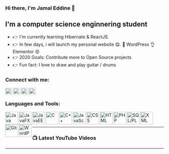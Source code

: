 ### Hi there, I'm Jamal Eddine 👋

## I'm a computer science enginnering student

- 👉 I'm currently learning Hibernate & ReactJS.
- 👉 In few days, i will launch my personal website 😋. 👊 WordPress 👌 Elementor 😍
- 👉 2020 Goals: Contribute more to Open Source projects
- 👉 Fun fact: I love to draw and play guitar / drums

### Connect with me:

[<img align="left" alt="jamalsahri | Twitter" width="22px" src="https://img.icons8.com/nolan/64/twitter.png" />][twitter]
[<img align="left" alt="jamalsahri | LinkedIn" width="22px" src="https://img.icons8.com/nolan/64/linkedin.png" />][linkedin]
[<img align="left" alt="jamalsahri | Instagram" width="22px" src="https://img.icons8.com/nolan/64/instagram-new.png" />][instagram]
[<img align="left" alt="jamalsahri | Facebook" width="22px" src="https://img.icons8.com/nolan/64/facebook-new.png" />][facebook]

<br />

### Languages and Tools:

[<img align="left" alt="Java" width="40px" src="https://img.icons8.com/color/48/000000/java-coffee-cup-logo.png" />][java]
[<img align="left" alt="JavaFX" width="40px" src="https://img.icons8.com/color/48/000000/java-coffee-cup-logo.png" />][javafx]
[<img align="left" alt="JavaEE" width="40px" src="https://img.icons8.com/color/48/000000/java-coffee-cup-logo.png" />][javaee]
[<img align="left" alt="C" width="40px" src="https://img.icons8.com/color/48/000000/c-programming.png" />][c]
[<img align="left" alt="C++" width="40px" src="https://img.icons8.com/color/48/000000/c-plus-plus-logo.png" />][cplusplus]
[<img align="left" alt="JavaScript" width="40px" src="https://img.icons8.com/color/48/000000/javascript.png" />][javascript]
[<img align="left" alt="CSS" width="40px" src="https://img.icons8.com/color/48/000000/css3.png" />][css]
[<img align="left" alt="HTML" width="40px" src="https://img.icons8.com/color/48/000000/html-5.png" />][html]
[<img align="left" alt="PHP" width="40px" src="https://img.icons8.com/color/48/000000/php.png" />][php]
[<img align="left" alt="SQL/PLSQL" width="40px" src="https://img.icons8.com/nolan/64/sql.png" />][sql]
[<img align="left" alt="XML" width="40px" src="https://img.icons8.com/nolan/64/xml.png" />][xml]
[<img align="left" alt="Git" width="40px" src="https://img.icons8.com/color/48/000000/git.png" />][git]
[<img align="left" alt="WordPress" width="40px" src="https://img.icons8.com/nolan/64/wordpress.png" />][wordpress]
<br />
<br />

---

### 📺 Latest YouTube Videos

<!-- YOUTUBE:START -->
<!-- YOUTUBE:END -->


---


[linkedin]: https://www.linkedin.com/in/jamal-eddine-sahri/
[twitter]: https://twitter.com/jamalsahri1
[instagram]: https://www.instagram.com/jamal.sahri/?hl=fr
[facebook]: https://www.facebook.com/jamal.sahri.90


[java]: https://icons8.com/icon/13679/java
[javaee]: https://icons8.com/icon/13679/java
[javafx]: https://icons8.com/icon/13679/java
[c]: https://icons8.com/icon/40670/c-programming
[cplusplus]: https://icons8.com/icon/40669/c++
[javascript]: https://icons8.com/icon/108784/javascript
[css]: https://icons8.com/icon/21278/css3
[html]: https://icons8.com/icon/20909/html-5
[php]: https://icons8.com/icon/13460/php
[sql]: https://icons8.com/icon/59952/sql
[xml]: https://icons8.com/icon/56039/xml
[git]: https://icons8.com/icon/20906/git
[wordpress]: https://icons8.com/icon/KU6B9rHO21qL/wordpress